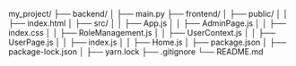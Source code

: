 
my_project/
├── backend/
│   ├── main.py
├── frontend/
│   ├── public/
│   │   ├── index.html
│   ├── src/
│   │   ├── App.js
│   │   ├── AdminPage.js
│   │   ├── index.css
│   │   ├── RoleManagement.js
│   │   ├── UserContext.js
│   │   ├── UserPage.js
│   │   ├── index.js
│   │   ├── Home.js
│   ├── package.json
│   ├── package-lock.json
│   ├── yarn.lock 
├── .gitignore
└── README.md
